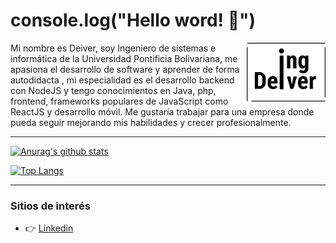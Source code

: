# console.log("Hello word! 👋")

<div>
  <img align="right" width="25%" height="25%" src="Logo.png">
</div>

Mi nombre es Deiver, soy Ingeniero de sistemas e informática de la Universidad Pontificia Bolivariana, me apasiona el desarrollo de software y aprender de forma autodidacta , mi especialidad es el desarrollo backend con NodeJS y tengo conocimientos en Java, php, frontend, frameworks populares de JavaScript como ReactJS y desarrollo móvil. Me gustaría trabajar para una empresa donde pueda seguir mejorando mis habilidades y crecer profesionalmente.

***

[![Anurag's github stats](https://github-readme-stats.vercel.app/api?username=IngDeiver&show_icons=true)](https://github.com/anuraghazra/github-readme-stats)

[![Top Langs](https://github-readme-stats.vercel.app/api/top-langs/?username=IngDeiver&layout=compact)](https://github.com/anuraghazra/github-readme-stats)

***

### Sitios de interés
- :point_right: [Linkedin](https://www.linkedin.com/in/ingenDeiver/)
